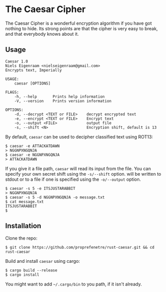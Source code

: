 # The Caesar Cipher

The Caesar Cipher is a wonderful encryption algorithm if you have got nothing
to hide. Its strong points are that the cipher is very easy to break, and that
everybody knows about it.

## Usage

~~~
Caesar 1.0
Niels Eigenraam <nielseigenraam@gmail.com>
Encrypts text, Imperially

USAGE:
    caesar [OPTIONS]

FLAGS:
    -h, --help       Prints help information
    -V, --version    Prints version information

OPTIONS:
    -d, --decrypt <TEXT or FILE>    decrypt encrypted text
    -e, --encrypt <TEXT or FILE>    Encrypt text
    -o, --output <FILE>             output file
    -s, --shift <N>                 Encryption shift, default is 13
~~~

By default, `caesar` can be used to decipher classified text using ROT13:

~~~
$ caesar -e ATTACKATDAWN
> NGGNPXNGQNJA
$ caesar -e NGGNPXNGQNJA
> ATTACKATDAWN
~~~

If you give it a file path, `caesar` will read its input from the file. You can
specify your own secret shift using the `-s/--shift` option. will be written to
stdout or to a file if one is specified using the `-o/--output` option.

~~~
$ caesar -s 5 -e ITSJUSTARABBIT
> NGGNPXNGQNJA 
$ caesar -s 5 -d NGGNPXNGQNJA -o message.txt
$ cat message.txt
ITSJUSTARABBIT
$
~~~

## Installation

Clone the repo:

~~~
$ git clone https://github.com/proprefenetre/rust-caesar.git && cd rust-caesar
~~~

Build and install `caesar` using cargo:

~~~
$ cargo build --release
$ cargo install
~~~

You might want to add `~/.cargo/bin` to you path, if it isn't already. 
